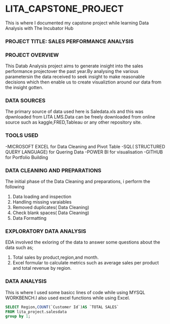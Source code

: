 # LITA_CAPSTONE_PROJECT
This is where I documented  my capstone project while learning Data Analysis with The Incubator Hub

### PROJECT TITLE: SALES PERFORMANCE ANALYSIS


### PROJECT OVERVIEW
This Datab Analysis project aims to generate insight into the sales performance projectover the past year.By analysing the various parametersin the data  received to seek insight to make reasonable decisions which then enable us to create visualiztion around our data from the insight gotten.

### DATA SOURCES
The primary source of data used here is Saledata.xls and this was dpwnloaded from LITA LMS.Data can be freely downloaded from online source such as kaggle,FRED,Tableau or any other repository site.


### TOOLS USED
-MICROSOFT EXCEL for Data Cleaning and Pivot Table
-SQL( STRUCTURED QUERY LANGUAGE) for Quering Data
-POWER BI for visualisation
-GITHUB for Portfolio Building

### DATA CLEANING AND PREPARATIONS
The initial phase of the Data Cleaning and preparations, i perform the following
1. Data loading and inspection
2. Handling missing varaiables
3. Removed duplicates( Data Cleaning)
4. Check blank spaces( Data Cleaning)
5. Data Formatting
   
### EXPLORATORY DATA ANALYSIS
EDA involved the exloring of the data to answer some questions about the data such as;
1. Total sales by product,region,and month.
2. Excel formular to calculate metrics such as average sales per product and total revenue by region.

### DATA ANALYSIS
This is where I used some basicc lines of code while using MYSQL WORKBENCH.I also used excel functions while using Excel.
```SQL
SELECT Region,COUNT(`Customer Id`)AS `TOTAL SALES` 
FROM lita_project.salesdata
group by 1;
```






